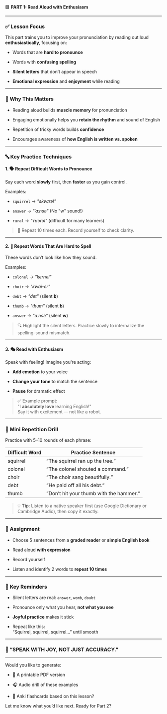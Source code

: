 🟩 **PART 1: Read Aloud with Enthusiasm**

---

### ✅ **Lesson Focus**

This part trains you to improve your pronunciation by reading out loud **enthusiastically**, focusing on:

- Words that are **hard to pronounce**
    
- Words with **confusing spelling**
    
- **Silent letters** that don’t appear in speech
    
- **Emotional expression** and **enjoyment** while reading
    

---

### 🧠 **Why This Matters**

- Reading aloud builds **muscle memory** for pronunciation
    
- Engaging emotionally helps you **retain the rhythm** and sound of English
    
- Repetition of tricky words builds **confidence**
    
- Encourages awareness of **how English is written vs. spoken**
    

---

### 🔤 **Key Practice Techniques**

#### 1. 🗣️ Repeat Difficult Words to Pronounce

Say each word **slowly** first, then **faster** as you gain control.

Examples:

- `squirrel` → _"skwɪrəl"_
    
- `answer` → _"ˈɑːnsə"_ (No "w" sound!)
    
- `rural` → _"ˈrʊərəl"_ (difficult for many learners)
    

> 🔁 Repeat 10 times each. Record yourself to check clarity.

---

#### 2. 🧩 Repeat Words That Are Hard to Spell

These words don’t look like how they sound.

Examples:

- `colonel` → _"kernel"_
    
- `choir` → _"kwai-er"_
    
- `debt` → _"det"_ (silent **b**)
    
- `thumb` → _"thum"_ (silent **b**)
    
- `answer` → _"ɑːnsə"_ (silent **w**)
    

> 🔍 Highlight the silent letters. Practice slowly to internalize the spelling-sound mismatch.

---

#### 3. 🎭 Read with Enthusiasm

Speak with feeling! Imagine you're acting:

- **Add emotion** to your voice
    
- **Change your tone** to match the sentence
    
- **Pause** for dramatic effect
    

> ✅ Example prompt:  
> "I **absolutely love** learning English!"  
> Say it with excitement — not like a robot.

---

### 🔄 **Mini Repetition Drill**

Practice with 5–10 rounds of each phrase:

|Difficult Word|Practice Sentence|
|---|---|
|squirrel|“The squirrel ran up the tree.”|
|colonel|“The colonel shouted a command.”|
|choir|“The choir sang beautifully.”|
|debt|“He paid off all his debt.”|
|thumb|“Don’t hit your thumb with the hammer.”|

> 💡 **Tip**: Listen to a native speaker first (use Google Dictionary or Cambridge Audio), then copy it exactly.

---

### 📝 **Assignment**

- Choose 5 sentences from a **graded reader** or **simple English book**
    
- Read aloud **with expression**
    
- Record yourself
    
- Listen and identify 2 words to **repeat 10 times**
    

---

### 📌 **Key Reminders**

- Silent letters are real: `answer`, `womb`, `doubt`
    
- Pronounce only what you hear, **not what you see**
    
- **Joyful practice** makes it stick
    
- Repeat like this:  
    “Squirrel, squirrel, squirrel…” until smooth
    

---

### 💬 “SPEAK WITH JOY, NOT JUST ACCURACY.”

---

Would you like to generate:

- 🌟 A printable PDF version
    
- 🎧 Audio drill of these examples
    
- 📇 Anki flashcards based on this lesson?
    

Let me know what you’d like next. Ready for Part 2?